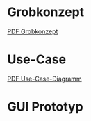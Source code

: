 # Grobkonzept

[PDF Grobkonzept](https://github.com/NiklasBleicher/IoT/blob/main/Files/Grobkonzept.pdf)

# Use-Case

[PDF Use-Case-Diagramm]()

# GUI Prototyp


